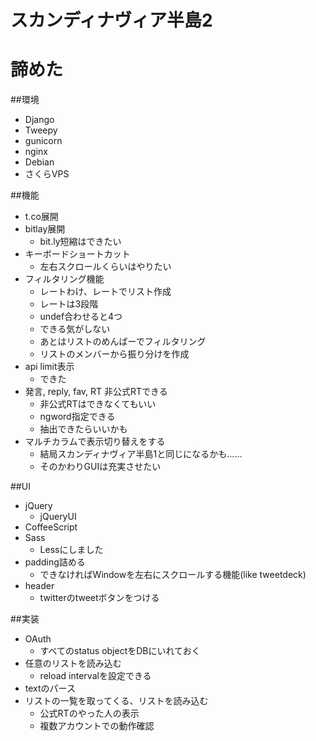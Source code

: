 スカンディナヴィア半島2
===========================

諦めた
===========================
##環境

- Django
- Tweepy
- gunicorn
- nginx
- Debian
- さくらVPS

##機能

- t.co展開
- bitlay展開
  - bit.ly短縮はできたい
- キーボードショートカット
  - 左右スクロールくらいはやりたい
- フィルタリング機能
  - レートわけ、レートでリスト作成
  - レートは3段階
  - undef合わせると4つ
  - できる気がしない
  - あとはリストのめんばーでフィルタリング
  - リストのメンバーから振り分けを作成
- api limit表示
  - できた
- 発言, reply, fav, RT 非公式RTできる
  - 非公式RTはできなくてもいい
  - ngword指定できる
  - 抽出できたらいいかも
- マルチカラムで表示切り替えをする
  - 結局スカンディナヴィア半島1と同じになるかも……
  - そのかわりGUIは充実させたい

##UI

- jQuery
  - jQueryUI
- CoffeeScript
- Sass
  - Lessにしました
- padding詰める
  - できなければWindowを左右にスクロールする機能(like tweetdeck)
- header
  - twitterのtweetボタンをつける

##実装

- OAuth
  - すべてのstatus objectをDBにいれておく
- 任意のリストを読み込む
  - reload intervalを設定できる
- textのパース
- リストの一覧を取ってくる、リストを読み込む
  - 公式RTのやった人の表示
  - 複数アカウントでの動作確認

